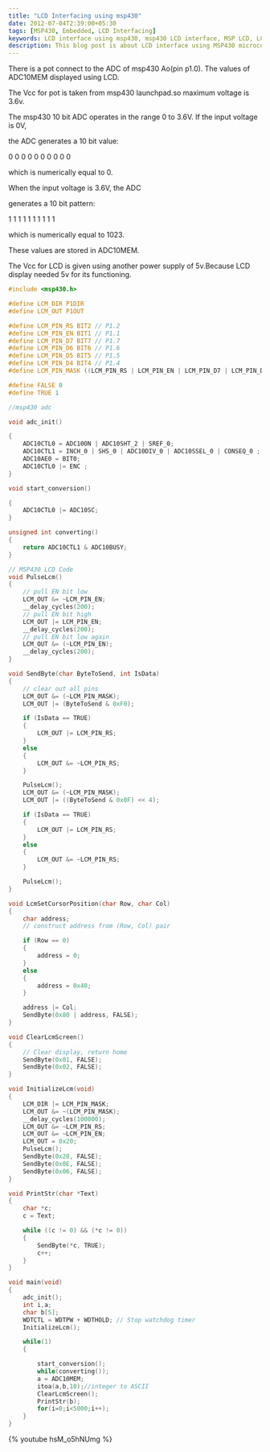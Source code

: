 ```yaml
---
title: "LCD Interfacing using msp430"
date: 2012-07-04T2:39:00+05:30
tags: [MSP430, Embedded, LCD Interfacing]
keywords: LCD interface using msp430, msp430 LCD interface, MSP LCD, LCD interface using microcontrollers, msp430  LCD interface examples
description: This blog post is about LCD interface using MSP430 microcontroller
---
```

There is a pot connect to the ADC of msp430 Ao(pin p1.0). The values  of  ADC10MEM displayed using LCD.

The Vcc for pot is taken from msp430 launchpad.so maximum voltage is 3.6v.

The msp430 10 bit ADC operates in the range 0 to 3.6V. If the input voltage is 0V,

the ADC generates a 10 bit value:

0 0 0 0 0 0 0 0 0 0

which is numerically equal to 0.

When the input voltage is 3.6V, the ADC

generates a 10 bit pattern:

1 1 1 1 1 1 1 1 1 1

which is numerically equal to 1023.

These values are stored in ADC10MEM. <!--more-->

The Vcc for LCD is given using another power supply of 5v.Because LCD display needed 5v for its functioning.

```c
#include <msp430.h>

#define LCM_DIR P1DIR
#define LCM_OUT P1OUT

#define LCM_PIN_RS BIT2 // P1.2
#define LCM_PIN_EN BIT1 // P1.1
#define LCM_PIN_D7 BIT7 // P1.7
#define LCM_PIN_D6 BIT6 // P1.6
#define LCM_PIN_D5 BIT5 // P1.5
#define LCM_PIN_D4 BIT4 // P1.4
#define LCM_PIN_MASK ((LCM_PIN_RS | LCM_PIN_EN | LCM_PIN_D7 | LCM_PIN_D6 | LCM_PIN_D5 | LCM_PIN_D4))

#define FALSE 0
#define TRUE 1

//msp430 adc

void adc_init()

{
	ADC10CTL0 = ADC10ON | ADC10SHT_2 | SREF_0;
	ADC10CTL1 = INCH_0 | SHS_0 | ADC10DIV_0 | ADC10SSEL_0 | CONSEQ_0 ;
	ADC10AE0 = BIT0;
	ADC10CTL0 |= ENC ;
}

void start_conversion()

{
	ADC10CTL0 |= ADC10SC;
}

unsigned int converting()
{
	return ADC10CTL1 & ADC10BUSY;
}

// MSP430 LCD Code
void PulseLcm()
{	
	// pull EN bit low	
	LCM_OUT &= ~LCM_PIN_EN;
	__delay_cycles(200);
	// pull EN bit high	
	LCM_OUT |= LCM_PIN_EN;
	__delay_cycles(200);
	// pull EN bit low again	
	LCM_OUT &= (~LCM_PIN_EN);
	__delay_cycles(200);
}

void SendByte(char ByteToSend, int IsData)
{
	// clear out all pins	
	LCM_OUT &= (~LCM_PIN_MASK);	
	LCM_OUT |= (ByteToSend & 0xF0);	

	if (IsData == TRUE)
	{
		LCM_OUT |= LCM_PIN_RS;
	}
	else
	{
		LCM_OUT &= ~LCM_PIN_RS;
	}

	PulseLcm();
	LCM_OUT &= (~LCM_PIN_MASK);
	LCM_OUT |= ((ByteToSend & 0x0F) << 4);	

	if (IsData == TRUE)
	{
		LCM_OUT |= LCM_PIN_RS;
	}
	else
	{
		LCM_OUT &= ~LCM_PIN_RS;
	}	

	PulseLcm();
}

void LcmSetCursorPosition(char Row, char Col)
{
	char address;
	// construct address from (Row, Col) pair	

	if (Row == 0)
	{
		address = 0;
	}
	else
	{
		address = 0x40;
	}

	address |= Col;
	SendByte(0x80 | address, FALSE);
}

void ClearLcmScreen()
{
	// Clear display, return home
	SendByte(0x01, FALSE);
	SendByte(0x02, FALSE);
}

void InitializeLcm(void)
{
	LCM_DIR |= LCM_PIN_MASK;
	LCM_OUT &= ~(LCM_PIN_MASK);	
	__delay_cycles(100000);	
	LCM_OUT &= ~LCM_PIN_RS;
	LCM_OUT &= ~LCM_PIN_EN;	
	LCM_OUT = 0x20;
	PulseLcm();	
	SendByte(0x28, FALSE);	
	SendByte(0x0E, FALSE);	
	SendByte(0x06, FALSE);
}

void PrintStr(char *Text)
{
	char *c;
	c = Text;

	while ((c != 0) && (*c != 0))
	{
		SendByte(*c, TRUE);
		c++;
	}
}

void main(void)
{
	adc_init();	
	int i,a;	
	char b[5];	
	WDTCTL = WDTPW + WDTHOLD; // Stop watchdog timer	
	InitializeLcm();	

	while(1)
	{	

		start_conversion();	
		while(converting());	
		a = ADC10MEM;	
		itoa(a,b,10);//integer to ASCII	
		ClearLcmScreen();	
		PrintStr(b);	
		for(i=0;i<5000;i++);
	} 
}
```
{% youtube hsM_o5hNUmg %}
